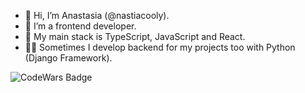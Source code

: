 - 👋 Hi, I’m Anastasia (@nastiacooly).
- 👀 I’m a frontend developer.
- 🌱 My main stack is TypeScript, JavaScript and React. 
- 👩🏻 Sometimes I develop backend for my projects too with Python (Django Framework).

![CodeWars Badge](https://www.codewars.com/users/nastiacooly/badges/small?raw=true)
